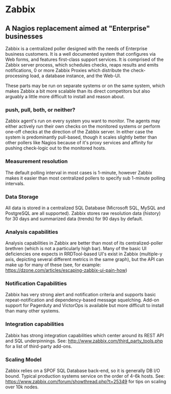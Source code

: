 # Zabbix

## A Nagios replacement aimed at "Enterprise" businesses

Zabbix is a centralized poller designed with the needs of Enterprise business
customers. It is a well documented system that configures via Web forms, and
features first-class support services. It is comprised of the Zabbix server
process, which schedules checks, reaps results and emits notifications, 0 or
more Zabbix Proxies which distribute the check-processing load, a database
instance, and the Web-UI. 

These parts may be run on separate systems or on the same system, which makes
Zabbix a bit more scalable than its direct competitors but also arguably a
little more difficult to install and reason about. 

### push, pull, both, or neither?
Zabbix agent's run on every system you want to monitor. The agents may either
actively run their own checks on the monitored systems or perform one-off
checks at the direction of the Zabbix server. In either case the system is
predominantly pull-based, though it scales slightly better than other pollers
like Nagios because of it's proxy services and affinity for pushing check-logic
out to the monitored hosts.

### Measurement resolution 
The default polling interval in most cases is 1-minute, however Zabbix makes it
easier than most centralized pollers to specify sub 1-minute polling intervals. 

### Data Storage 
All data is stored in a centralized SQL Database (Microsoft SQL, MySQL and
PostgreSQL are all supported). Zabbix stores raw resolution data (history) for 30
days and summarized data (trends) for 90 days by default. 

### Analysis capabilities
Analysis capabilities in Zabbix are better than most of its centralized-poller
brethren (which is not a particularly high bar). Many of the basic UI
deficiencies one expects in RRDTool-based UI's exist in Zabbix (multiple-y
axis, depicting several different metrics in the same graph), but the API can
make up for many of these (see, for example:
https://dzone.com/articles/escaping-zabbix-ui-pain-how)

### Notification Capabilities
Zabbix has very strong alert and notification criteria and supports basic
repeat-notification and dependency-based message squelching. Add-on support for
Pagerduty and VictorOps is available but more difficult to install than many
other systems.

### Integration capabilities
Zabbix has strong integration capabilities which center around its REST API and
SQL underpinnings. See: http://www.zabbix.com/third_party_tools.php for a list
of third-party add-ons.

### Scaling Model
Zabbix relies on a SPOF SQL Database back-end, so it is generally DB I/O bound.
Typical production systems service on the order of 4-6k hosts.  See:
https://www.zabbix.com/forum/showthread.php?t=25349 for tips on scaling over
10k nodes.
